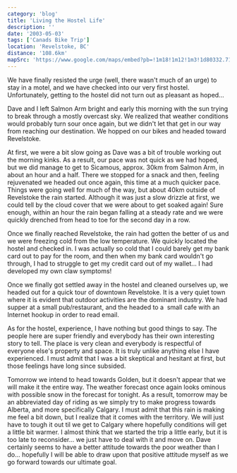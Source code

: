 ```yaml
---
category: 'blog'
title: 'Living the Hostel Life'
description: ''
date: '2003-05-03'
tags: ['Canads Bike Trip']
location: 'Revelstoke, BC'
distance: '108.6km'
mapSrc: 'https://www.google.com/maps/embed?pb=!1m18!1m12!1m3!1d80332.71457805867!2d-118.26496999230459!3d51.00880806468887!2m3!1f0!2f0!3f0!3m2!1i1024!2i768!4f13.1!3m3!1m2!1s0x53793705fa6adda5%3A0x4f3c647db9d6efca!2sRevelstoke%2C%20BC!5e0!3m2!1sen!2sca!4v1609169965196!5m2!1sen!2sca'
---
```

We have finally resisted the urge (well, there wasn't much of an urge) to stay in a motel, and we have checked into our very first hostel. Unfortunately, getting to the hostel did not turn out as pleasant as hoped...

Dave and I left Salmon Arm bright and early this morning with the sun trying to break through a mostly overcast sky. We realized that weather conditions would probably turn sour once again, but we didn't let that get in our way from reaching our destination. We hopped on our bikes and headed toward Revelstoke.

At first, we were a bit slow going as Dave was a bit of trouble working out the morning kinks. As a result, our pace was not quick as we had hoped, but we did manage to get to Sicamous, approx. 30km from Salmon Arm, in about an hour and a half. There we stopped for a snack and then, feeling rejuvenated we headed out once again, this time at a much quicker pace. Things were going well for much of the way, but about 40km outside of Revelstoke the rain started. Although it was just a slow drizzle at first, we could tell by the cloud cover that we were about to get soaked again! Sure enough, within an hour the rain began falling at a steady rate and we were quickly drenched from head to toe for the second day in a row.

Once we finally reached Revelstoke, the rain had gotten the better of us and we were freezing cold from the low temperature. We quickly located the hostel and checked in. I was actually so cold that I could barely get my bank card out to pay for the room, and then when my bank card wouldn't go through, I had to struggle to get my credit card out of my wallet... I had developed my own claw symptoms!

Once we finally got settled away in the hostel and cleaned ourselves up, we headed out for a quick tour of downtown Revelstoke. It is a very quiet town where it is evident that outdoor activities are the dominant industry. We had supper at a small pub/restaurant, and the headed to a &nbsp;small cafe with an Internet hookup in order to read email.

As for the hostel, experience, I have nothing but good things to say. The people here are super friendly and everybody has their own interesting story to tell. The place is very clean and everybody is respectful of everyone else's property and space. It is truly unlike anything else I have experienced. I must admit that I was a bit skeptical and hesitant at first, but those feelings have long since subsided.

Tomorrow we intend to head towards Golden, but it doesn't appear that we will make it the entire way. The weather forecast once again looks ominous with possible snow in the forecast for tonight. As a result, tomorrow may be an abbreviated day of riding as we simply try to make progress towards Alberta, and more specifically Calgary. I must admit that this rain is making me feel a bit down, but I realize that it comes with the territory. We will just have to tough it out til we get to Calgary where hopefully conditions will get a little bit warmer. I almost think that we started the trip a little early, but it is too late to reconsider... we just have to deal with it and move on. Dave certainly seems to have a better attitude towards the poor weather than I do... hopefully I will be able to draw upon that positive attitude myself as we go forward towards our ultimate goal.